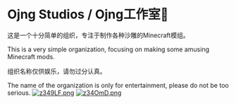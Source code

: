 # Ojng Studios / Ojng工作室🍎
这是一个十分简单的组织，专注于制作各种沙雕的Minecraft模组。

This is a very simple organization, focusing on making some amusing Minecraft mods.

组织名称仅供娱乐，请勿过分认真。

The name of the organization is only for entertainment, please do not be too serious.
[![z349LF.png](https://s1.ax1x.com/2022/11/23/z349LF.png)](https://imgse.com/i/z349LF)
[![z34OmD.png](https://s1.ax1x.com/2022/11/23/z34OmD.png)](https://imgse.com/i/z34OmD)
